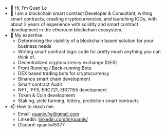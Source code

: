 - 👋 Hi, I’m Quan Le
- 🌱 I am a blockchain smart contract Developer & Consultant, writing smart contracts, creating cryptocurrencies, and launching ICOs, with about 2 years of experience with solidity and smart contract development in the ethereum blockchain ecosystem.
- :book: My expertise:
  + Determining the viability of a blockchain based solution for your business needs
  + Writing smart contract logic code for pretty much anything you can think of.
  + Decentralized cryptocurrency exchange (DEX)
  + Front Running / Back-running Bots
  + DEX based trading bots for cryptocurrency
  + Binance smart chain development
  + Smart contract Audit
  + NFT, IPFS, ERC721, ERC1155 development
  + Token & Coin development
  + Staking, yield farming, lottery, prediction smart contracts
- 📫 How to reach me:
  + Email: quanlv.fw@gmail.com
  + Linkedin: [linkedin.com/in/quanlv/](https://www.linkedin.com/in/quanlv/)
  + Discord: quanlv#5377
